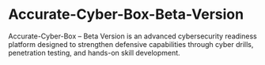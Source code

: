 # Accurate-Cyber-Box-Beta-Version
Accurate-Cyber-Box – Beta Version is an advanced cybersecurity readiness platform designed to strengthen defensive capabilities through cyber drills, penetration testing, and hands-on skill development.
